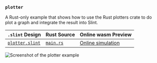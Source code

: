<!-- Copyright © SixtyFPS GmbH <info@slint.dev> ; SPDX-License-Identifier: MIT -->

### `plotter`

A Rust-only example that shows how to use the Rust plotters crate to do plot a
graph and integrate the result into Slint.

| `.slint` Design | Rust Source | Online wasm Preview |
| --- |  --- | --- |
| [`plotter.slint`](./plotter.slint) | [`main.rs`](./main.rs) | [Online simulation](https://slint.dev/snapshots/master/demos/plotter/) |

![Screenshot of the plotter example](https://slint.dev/resources/plotter_screenshot.png "Plotter")